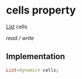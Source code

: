 


# cells property






[List](https://api.flutter.dev/flutter/dart-core/List-class.html) cells
  
_read / write_






## Implementation

```dart
List<dynamic> cells;


```







